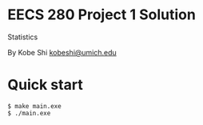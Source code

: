 EECS 280 Project 1 Solution
===========================
Statistics

By Kobe Shi <kobeshi@umich.edu>

# Quick start
```console
$ make main.exe
$ ./main.exe
```